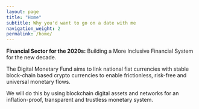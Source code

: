 ```yaml
---
layout: page
title: "Home"
subtitle: Why you'd want to go on a date with me
navigation_weight: 2
permalink: /home/
---
```


**Financial Sector for the 2020s:** Building a More Inclusive Financial System for the new decade.

The Digital Monetary Fund aims to link national fiat currencies with stable block-chain based crypto currencies to enable frictionless, risk-free and universal monetary flows. 

We will do this by using blockchain digital assets and networks for an inflation-proof, transparent and trustless monetary system.
